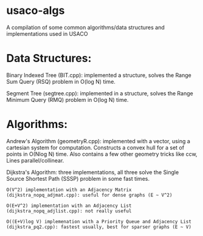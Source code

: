 # usaco-algs
A compilation of some common algorithms/data structures and implementations used in USACO 

# Data Structures: 
  Binary Indexed Tree (BIT.cpp): implemented a structure, solves the Range Sum Query (RSQ) problem in O(log N) time. 
  
  Segment Tree (segtree.cpp): implemented in a structure, solves the Range Minimum Query (RMQ) problem in O(log N) time. 
  
# Algorithms: 
  Andrew's Algorithm (geometryR.cpp): implemented with a vector, using a cartesian system for computation. Constructs a convex hull for a set of points in O(Nlog N) time. Also contains a few other geometry tricks like ccw, Lines parallel/collinear. 
  
  Dijkstra's Algorithm: three implementations, all three solve the Single Source Shortest Path (SSSP) problem in some fast times. 
  
    O(V^2) implementation with an Adjacency Matrix (dijkstra_nopq_adjmat.cpp): useful for dense graphs (E ~ V^2) 
    
    O(E+V^2) implementation with an Adjacency List (dijkstra_nopq_adjlist.cpp): not really useful 
    
    O((E+V)log V) implemenation with a Priority Queue and Adjacency List (dijkstra_pq2.cpp): fastest usually, best for sparser graphs (E ~ V)
  
